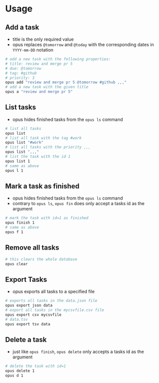 # Usage

## Add a task

-   title is the only required value
-   opus replaces `@tomorrow` and `@today` with the corresponding dates in `YYYY-mm-DD` notation

```bash
# add a new task with the following properties:
# title: review and merge pr 5
# due: @tomorrow
# tag: #github
# priority: 3
opus add "review and merge pr 5 @tomorrow #github ,,,"
# add a new task with the given title
opus a "review and merge pr 5"
```

## List tasks

-   opus hides finished tasks from the `opus ls` command

```bash
# list all tasks
opus list
# list all task with the tag #work
opus list "#work"
# list all tasks with the priority ,,,
opus list ",,,"
# list the task with the id 1
opus list 1
# same as above
opus l 1
```

## Mark a task as finished

-   opus hides finished tasks from the `opus ls` command
-   contrary to `opus ls`, `opus fin` does only accept a tasks id as the argument

```bash
# mark the task with id=1 as finished
opus finish 1
# same as above
opus f 1
```

## Remove all tasks

```bash
# this clears the whole database
opus clear
```

## Export Tasks

-   opus exports all tasks to a specified file

```bash
# exports all tasks in the data.json file
opus export json data
# export all tasks in the mycsvfile.csv file
opus export csv mycsvfile
# data.tsv
opus export tsv data
```

## Delete a task

-   just like `opus finish`, `opus delete` only accepts a tasks id as the argument

```bash
# delete the task with id=1
opus delete 1
opus d 1
```

